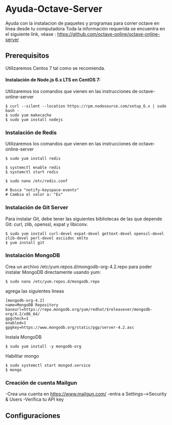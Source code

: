 # Ayuda-Octave-Server
Ayuda con la instalacion de paquetes y programas para correr octave en linea desde tu computadora
Toda la información requerida se encuentra en el siguiente link, véase : https://github.com/octave-online/octave-online-server


## Prerequisitos

Utilizaremos Centos 7 tal como se recomienda. 


#### Instalación de Node.js 6.x LTS en CentOS 7:

Utilizaremos los comandos que vienen en las instrucciones de octave-online-server

~~~
$ curl --silent --location https://rpm.nodesource.com/setup_6.x | sudo bash -
$ sudo yum makecache
$ sudo yum install nodejs
~~~

### Instalación de Redis 

Utilizaremos los comandos que vienen en las instrucciones de octave-online-server

~~~
$ sudo yum install redis

$ systemctl enable redis
$ systemctl start redis

$ sudo nano /etc/redis.conf

# Busca "notify-keyspace-events"
# Cambia el valor a: "Ex"
~~~

### Instalación de Git Server

Para instalar Git, debe tener las siguientes bibliotecas de las que depende Git: curl, zlib, openssl, expat y libiconv. 

~~~
$ sudo yum install curl-devel expat-devel gettext-devel openssl-devel zlib-devel perl-devel asciidoc xmlto
$ yum install git
~~~

### Instalación MongoDB
Crea un archivo /etc/yum.repos.d/mongodb-org-4.2.repo para poder instalar MongoDB directamente usando yum:

~~~
$ sudo nano /etc/yum.repos.d/mongodb.repo
~~~

agrega las siguientes lineas

~~~
[mongodb-org-4.2]
name=MongoDB Repository
baseurl=https://repo.mongodb.org/yum/redhat/$releasever/mongodb-org/4.2/x86_64/
gpgcheck=1
enabled=1
gpgkey=https://www.mongodb.org/static/pgp/server-4.2.asc
~~~
Instala MongoDB
~~~
$ sudo yum install -y mongodb-org
~~~
Habilitar mongo 
~~~
$ sudo systemctl start mongod.service
$ mongo
~~~


### Creación de cuenta Mailgun

  -Crea una cuenta en https://www.mailgun.com/ 
  -entra a Settings-->Security & Users
  -Verifica tu API key

## Configuraciones

